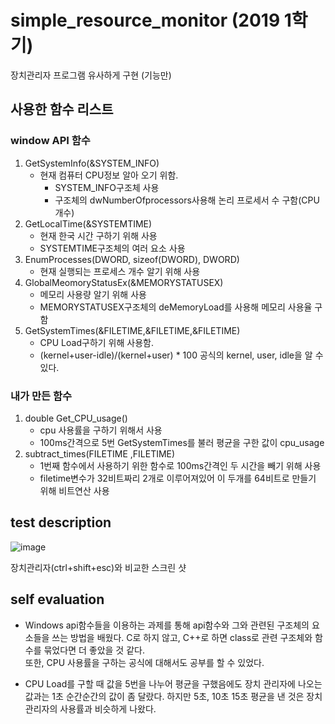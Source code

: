 # simple_resource_monitor (2019 1학기)
장치관리자 프로그램 유사하게 구현 (기능만)

## 사용한 함수 리스트

### window API 함수

1. GetSystemInfo(&SYSTEM_INFO)
   - 현재 컴퓨터 CPU정보 알아 오기 위함. 
	 - SYSTEM_INFO구조체 사용
	 - 구조체의 dwNumberOfprocessors사용해 논리 프로세서 수 구함(CPU 개수)
2. GetLocalTime(&SYSTEMTIME)
	 - 현재 한국 시간 구하기 위해 사용
	 - SYSTEMTIME구조체의 여러 요소 사용
3. EnumProcesses(DWORD, sizeof(DWORD), DWORD)
	 - 현재 실행되는 프로세스 개수 알기 위해 사용 
4. GlobalMeomoryStatusEx(&MEMORYSTATUSEX)
	 - 메모리 사용량 알기 위해 사용
	 - MEMORYSTATUSEX구조체의 deMemoryLoad를 사용해 메모리 사용율 구함
5. GetSystemTimes(&FILETIME,&FILETIME,&FILETIME)
	 - CPU Load구하기 위해 사용함.
	 - (kernel+user-idle)/(kernel+user) * 100 공식의 kernel, user, idle을 알 수 있다.
   
### 내가 만든 함수

1. double Get_CPU_usage()
	 - cpu 사용률을 구하기 위해서 사용
	 - 100ms간격으로 5번 GetSystemTimes를 불러 평균을 구한 값이 cpu_usage
2. subtract_times(FILETIME ,FILETIME) 
	 - 1번째 함수에서 사용하기 위한 함수로 100ms간격인 두 시간을 빼기 위해 사용
	 - filetime변수가 32비트짜리 2개로 이루어져있어 이 두개를 64비트로 만들기 위해 비트연산 사용
   
## test description

![image](https://user-images.githubusercontent.com/52481037/93212282-5b2fb200-f79d-11ea-9cfa-c3d5677244e2.png)

장치관리자(ctrl+shift+esc)와 비교한 스크린 샷

## self evaluation

 * Windows api함수들을 이용하는 과제를 통해 api함수와 그와 관련된 구조체의 요소들을 쓰는 방법을 배웠다. 
   C로 하지 않고, C++로 하면 class로 관련 구조체와 함수를 묶었다면 더 좋았을 것 같다.   
   또한, CPU 사용률을 구하는 공식에 대해서도 공부를 할 수 있었다.
      
 * CPU Load를 구할 때 값을 5번을 나누어 평균을 구했음에도 장치 관리자에 나오는 값과는 1초 순간순간의 값이 좀 달랐다. 
   하지만 5초, 10초 15초 평균을 낸 것은 장치관리자의 사용률과 비슷하게 나왔다.  


